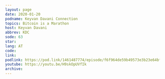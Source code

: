 ```yaml
---
layout: page
date: 2020-01-20
podname: Keyvan Davani Connection
topics: Bitcoin is a Marathon
host: Keyvan Davani
abbrev: KDC
sode: 63
star: 
lang: AT
code: 
link: 
podlink: https://pod.link/1461487774/episode/f6f964de59b49573e3b23e64bf895a89
youtube: https://youtu.be/H9skOpUVfIk
archive: 
---
```

